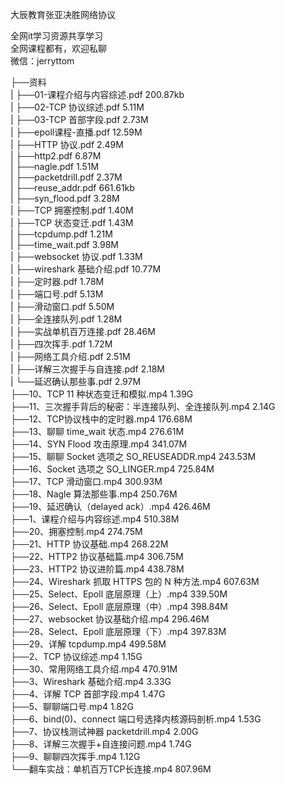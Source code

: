 大辰教育张亚决胜网络协议

全网it学习资源共享学习<br>全网课程都有，欢迎私聊<br>微信：jerryttom<br>

├──资料<br> | ├──01-课程介绍与内容综述.pdf 200.87kb<br> | ├──02-TCP 协议综述.pdf 5.11M<br> | ├──03-TCP 首部字段.pdf 2.73M<br> | ├──epoll课程-直播.pdf 12.59M<br> | ├──HTTP 协议.pdf 2.49M<br> | ├──http2.pdf 6.87M<br> | ├──nagle.pdf 1.51M<br> | ├──packetdrill.pdf 2.37M<br> | ├──reuse_addr.pdf 661.61kb<br> | ├──syn_flood.pdf 3.28M<br> | ├──TCP 拥塞控制.pdf 1.40M<br> | ├──TCP 状态变迁.pdf 1.43M<br> | ├──tcpdump.pdf 1.21M<br> | ├──time_wait.pdf 3.98M<br> | ├──websocket 协议.pdf 1.33M<br> | ├──wireshark 基础介绍.pdf 10.77M<br> | ├──定时器.pdf 1.78M<br> | ├──端口号.pdf 5.13M<br> | ├──滑动窗口.pdf 5.50M<br> | ├──全连接队列.pdf 1.28M<br> | ├──实战单机百万连接.pdf 28.46M<br> | ├──四次挥手.pdf 1.72M<br> | ├──网络工具介绍.pdf 2.51M<br> | ├──详解三次握手与自连接.pdf 2.18M<br> | └──延迟确认那些事.pdf 2.97M<br> ├──10、TCP 11 种状态变迁和模拟.mp4 1.39G<br> ├──11、三次握手背后的秘密：半连接队列、全连接队列.mp4 2.14G<br> ├──12、TCP协议栈中的定时器.mp4 176.68M<br> ├──13、聊聊 time_wait 状态.mp4 276.61M<br> ├──14、SYN Flood 攻击原理.mp4 341.07M<br> ├──15、聊聊 Socket 选项之 SO_REUSEADDR.mp4 243.53M<br> ├──16、Socket 选项之 SO_LINGER.mp4 725.84M<br> ├──17、TCP 滑动窗口.mp4 300.93M<br> ├──18、Nagle 算法那些事.mp4 250.76M<br> ├──19、延迟确认（delayed ack）.mp4 426.46M<br> ├──1、课程介绍与内容综述.mp4 510.38M<br> ├──20、拥塞控制.mp4 274.75M<br> ├──21、HTTP 协议基础.mp4 268.22M<br> ├──22、HTTP2 协议基础篇.mp4 306.75M<br> ├──23、HTTP2 协议进阶篇.mp4 438.78M<br> ├──24、Wireshark 抓取 HTTPS 包的 N 种方法.mp4 607.63M<br> ├──25、Select、Epoll 底层原理（上）.mp4 339.50M<br> ├──26、Select、Epoll 底层原理（中）.mp4 398.84M<br> ├──27、websocket 协议基础介绍.mp4 296.46M<br> ├──28、Select、Epoll 底层原理（下）.mp4 397.83M<br> ├──29、详解 tcpdump.mp4 499.58M<br> ├──2、TCP 协议综述.mp4 1.15G<br> ├──30、常用网络工具介绍.mp4 470.91M<br> ├──3、Wireshark 基础介绍.mp4 3.33G<br> ├──4、详解 TCP 首部字段.mp4 1.47G<br> ├──5、聊聊端口号.mp4 1.82G<br> ├──6、bind(0)、connect 端口号选择内核源码剖析.mp4 1.53G<br> ├──7、协议栈测试神器 packetdrill.mp4 2.00G<br> ├──8、详解三次握手+自连接问题.mp4 1.74G<br> ├──9、聊聊四次挥手.mp4 1.12G<br> └──翻车实战：单机百万TCP长连接.mp4 807.96M